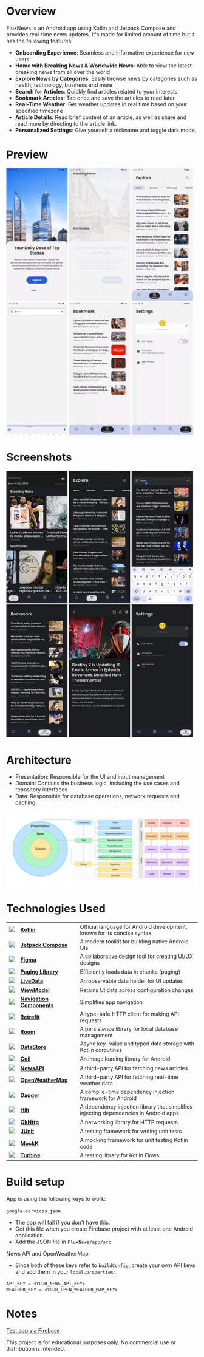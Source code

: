 # Overview

FluxNews is an Android app using Kotlin and Jetpack Compose and provides real-time news updates. It's made for limited amount of time but it has the following features:

- **Onboarding Experience**: Seamless and informative experience for new users
- **Home with Breaking News & Worldwide News**: Able to view the latest breaking news from all over the world
- **Explore News by Categories**: Easily browse news by categories such as health, technology, business and more
- **Search for Articles**: Quickly find articles related to your interests
- **Bookmark Articles**: Tap once and save the articles to read later
- **Real-Time Weather**: Get weather updates in real time based on your specified timezone
- **Article Details**: Read brief content of an article, as well as share and read more by directing to the article link.
- **Personalized Settings**: Give yourself a nickname and toggle dark mode.

# **Preview**
<img src="_src/prev_onboarding.gif" width="32%"> <img src="_src/prev_home.gif" width="32%"> <img src="_src/prev_category.gif" width="32%">
<img src="_src/prev_search.gif" width="32%"> <img src="_src/prev_bookmark.gif" width="32%"> <img src="_src/prev_settings.gif" width="32%"> 

# **Screenshots**
<img src="_src/night/ss_home.png" width="32%"> <img src="_src/night/ss_explore.png" width="32%"> <img src="_src/night/ss_search.png" width="32%"> 
<img src="_src/night/ss_bookmark.png" width="32%"> <img src="_src/night/ss_article.png" width="32%"> <img src="_src/night/ss_settings.png" width="32%"> 

# Architecture
- Presentation: Responsible for the UI and input management
- Domain: Contains the business logic, including the use cases and repository interfaces
- Data: Responsible for database operations, network requests and caching.

<img name="Architecture" width="100%" src="./_src/baesuii_architecture.png"/>

# **Technologies Used**
|                                                                                                                    |                                                                                            |                                                                                     |
|--------------------------------------------------------------------------------------------------------------------|------------------------------------------------------------------------------------------- |-------------------------------------------------------------------------------------|
| <img src="https://user-images.githubusercontent.com/25181517/185062810-7ee0c3d2-17f2-4a98-9d8a-a9576947692b.png" height="24"> | [**Kotlin**](https://kotlinlang.org/)                                           | Official language for Android development, known for its concise syntax             |
| <img src="https://developer.android.com/static/images/spot-icons/jetpack-compose.svg" height="24">                 | [**Jetpack Compose**](https://developer.android.com/jetpack/compose)                       | A modern toolkit for building native Android UIs                                    |
| <img src="https://upload.wikimedia.org/wikipedia/commons/3/33/Figma-logo.svg" height="24">                         | [**Figma**](https://www.figma.com/)                                                        | A collaborative design tool for creating UI/UX designs                              |
| <img src="https://developer.android.com/images/logos/android.svg" height="24">                                     | [**Paging Library**](https://developer.android.com/topic/libraries/architecture/paging)    | Efficiently loads data in chunks (paging)                                           |
| <img src="https://developer.android.com/images/logos/android.svg" height="24">                                     | [**LiveData**](https://developer.android.com/topic/libraries/architecture/livedata)        | An observable data holder for UI updates                                            |
| <img src="https://developer.android.com/images/logos/android.svg" height="24">                                     | [**ViewModel**](https://developer.android.com/topic/libraries/architecture/viewmodel)      | Retains UI data across configuration changes                                        |
| <img src="https://developer.android.com/images/logos/android.svg" height="24">                                     | [**Navigation Components**](https://developer.android.com/guide/navigation/navigation-getting-started) | Simplifies app navigation                                               |
| <img src="https://img.stackshare.io/service/2856/retrofit-logo.png" height="24">                                   | [**Retrofit**](https://square.github.io/retrofit/)                                         | A type-safe HTTP client for making API requests                                     |
| <img src="https://developer.android.com/images/logos/android.svg" height="24">                                     | [**Room**](https://developer.android.com/training/data-storage/room)                       | A persistence library for local database management                                 |
| <img src="https://developer.android.com/images/logos/android.svg" height="24">                                     | [**DataStore**](https://developer.android.com/topic/libraries/architecture/datastore)      | Async key-value and typed data storage with Kotlin coroutines                       |
| <img src="https://avatars.githubusercontent.com/u/52722434?s=200&v=4" height="24">                                 | [**Coil**](https://coil-kt.github.io/coil/)                                                | An image loading library for Android                                                |
| <img src="https://newsapi.org/images/n-logo-border.png" height="24">                                               | [**NewsAPI**](https://newsapi.org/)                                                        | A third-party API for fetching news articles                                        |
| <img src="https://avatars.githubusercontent.com/u/1743227?s=200&v=4" height="24">                                  | [**OpenWeatherMap**](https://openweathermap.org/)                                          | A third-party API for fetching real-time weather data                               |
| <img src="https://www.iconpacks.net/icons/2/free-injection-icon-3675-thumb.png" height="24">                       | [**Dagger**](https://dagger.dev/)                                                          | A compile-time dependency injection framework for Android                           |
| <img src="https://www.iconpacks.net/icons/2/free-injection-icon-3675-thumb.png" height="24">                       | [**Hilt**](https://dagger.dev/hilt/)                                                       | A dependency injection library that simplifies injecting dependencies in Android apps |
| <img src="https://square.github.io/okhttp/assets/images/icon-square.png" height="24">                              | [**OkHttp**](https://square.github.io/okhttp/)                                             | A networking library for HTTP requests                                              |
| <img src="https://junit.org/junit5/assets/img/junit5-logo.png" height="24">                                        | [**JUnit**](https://junit.org/junit5/)                                                     | A testing framework for writing unit tests                                          |
| <img src="https://avatars.githubusercontent.com/u/34787540?s=280&v=4" height="24">                                 | [**MockK**](https://mockk.io/)                                                             | A mocking framework for unit testing Kotlin code                                    |
| <img src="https://avatars.githubusercontent.com/u/49219790?s=48&v=4" height="24">                                  | [**Turbine**](https://github.com/cashapp/turbine)                                          | A testing library for Kotlin Flows                                                  |

# Build setup
App is using the following keys to work:

`google-services.json`
- The app will fail if you don't have this.
- Get this file when you create Firebase project with at least one Android application.
- Add the JSON file in `FluxNews/app/src`

News API and OpenWeatherMap
- Since both of these keys refer to `buildConfig`, create your own API keys and add them in your `local.properties`:
```
API_KEY = <YOUR_NEWS_API_KEY>
WEATHER_KEY = <YOUR_OPEN_WEATHER_MAP_KEY>
```

# Notes
[Test app via Firebase](https://appdistribution.firebase.dev/i/1902c7e65f298f1d)

This project is for educational purposes only. No commercial use or distribution is intended.